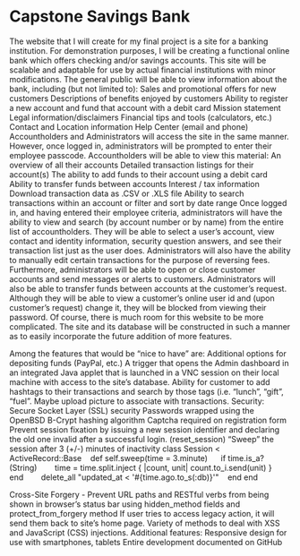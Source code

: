 <h1>Capstone Savings Bank</h1>

The website that I will create for my final project is a site for a banking institution. For demonstration purposes, I will be creating a functional online bank which offers checking and/or savings accounts. This site will be scalable and adaptable for use by actual financial institutions with minor modifications. 
The general public will be able to view information about the bank, including (but not limited to):
Sales and promotional offers for new customers
Descriptions of benefits enjoyed by customers
Ability to register a new account and fund that account with a debit card
Mission statement
Legal information/disclaimers
Financial tips and tools (calculators, etc.)
Contact and Location information
Help Center (email and phone)
Accountholders and Administrators will access the site in the same manner. However, once logged in, administrators will be prompted to enter their employee passcode. 
Accountholders will be able to view this material:
An overview of all their accounts
Detailed transaction listings for their account(s)
The ability to add funds to their account using a debit card
Ability to transfer funds between accounts
Interest / tax information
Download transaction data as .CSV or .XLS file
Ability to search transactions within an account or filter and sort by date range
Once logged in, and having entered their employee criteria, administrators will have the ability to view and search (by account number or by name) from the entire list of accountholders. They will be able to select a user’s account, view contact and identity information, security question answers, and see their transaction list just as the user does. Administrators will also have the ability to manually edit certain transactions for the purpose of reversing fees. Furthermore, administrators will be able to open or close customer accounts and send messages or alerts to customers. Administrators will also be able to transfer funds between accounts at the customer’s request. Although they will be able to view a customer’s online user id and (upon customer’s request) change it, they will be blocked from viewing their password.
Of course, there is much room for this website to be more complicated. The site and its database will be constructed in such a manner as to easily incorporate the future addition of more features. 

Among the features that would be “nice to have” are:
Additional options for depositing funds (PayPal, etc.)
A trigger that opens the Admin dashboard in an integrated Java applet that is launched in a VNC session on their local machine with access to the site’s database.
Ability for customer to add hashtags to their transactions and search by those tags (i.e. “lunch”, “gift”, “fuel”. Maybe upload picture to associate with transactions.
Security:
Secure Socket Layer (SSL) security
Passwords wrapped using the OpenBSD B-Crypt hashing algorithm
Captcha required on registration form
Prevent session fixation by issuing a new session identifier and declaring the old one invalid after a successful login. (reset_session)
“Sweep” the session after 3 (+/-)  minutes of inactivity
	class Session < ActiveRecord::Base
  	  def self.sweep(time = 3.minute)
    	    if time.is_a?(String)
      	time = time.split.inject { |count, unit| count.to_i.send(unit) }
    	    end
 
    	    delete_all "updated_at < '#{time.ago.to_s(:db)}'"
  	  end
end

Cross-Site Forgery - Prevent URL paths and RESTful verbs from being shown in browser’s status bar using hidden_method fields and protect_from_forgery method
If user tries to access legacy action, it will send them back to site’s home page.
Variety of methods to deal with XSS and JavaScript (CSS) injections.
Additional features:
Responsive design for use with smartphones, tablets
Entire development documented on GitHub
